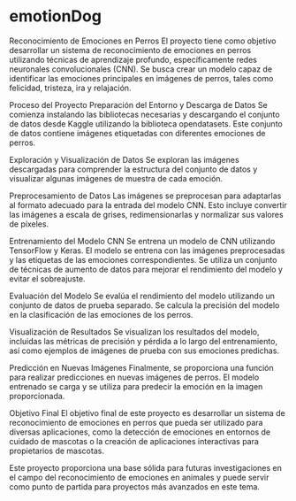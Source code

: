 # emotionDog

Reconocimiento de Emociones en Perros
El proyecto tiene como objetivo desarrollar un sistema de reconocimiento de emociones en perros utilizando técnicas de aprendizaje profundo, específicamente redes neuronales convolucionales (CNN). Se busca crear un modelo capaz de identificar las emociones principales en imágenes de perros, tales como felicidad, tristeza, ira y relajación.

Proceso del Proyecto
Preparación del Entorno y Descarga de Datos
Se comienza instalando las bibliotecas necesarias y descargando el conjunto de datos desde Kaggle utilizando la biblioteca opendatasets. Este conjunto de datos contiene imágenes etiquetadas con diferentes emociones de perros.

Exploración y Visualización de Datos
Se exploran las imágenes descargadas para comprender la estructura del conjunto de datos y visualizar algunas imágenes de muestra de cada emoción.

Preprocesamiento de Datos
Las imágenes se preprocesan para adaptarlas al formato adecuado para la entrada del modelo CNN. Esto incluye convertir las imágenes a escala de grises, redimensionarlas y normalizar sus valores de píxeles.

Entrenamiento del Modelo CNN
Se entrena un modelo de CNN utilizando TensorFlow y Keras. El modelo se entrena con las imágenes preprocesadas y las etiquetas de las emociones correspondientes. Se utiliza un conjunto de técnicas de aumento de datos para mejorar el rendimiento del modelo y evitar el sobreajuste.

Evaluación del Modelo
Se evalúa el rendimiento del modelo utilizando un conjunto de datos de prueba separado. Se calcula la precisión del modelo en la clasificación de las emociones de los perros.

Visualización de Resultados
Se visualizan los resultados del modelo, incluidas las métricas de precisión y pérdida a lo largo del entrenamiento, así como ejemplos de imágenes de prueba con sus emociones predichas.

Predicción en Nuevas Imágenes
Finalmente, se proporciona una función para realizar predicciones en nuevas imágenes de perros. El modelo entrenado se carga y se utiliza para predecir la emoción en la imagen proporcionada.

Objetivo Final
El objetivo final de este proyecto es desarrollar un sistema de reconocimiento de emociones en perros que pueda ser utilizado para diversas aplicaciones, como la detección de emociones en entornos de cuidado de mascotas o la creación de aplicaciones interactivas para propietarios de mascotas.

Este proyecto proporciona una base sólida para futuras investigaciones en el campo del reconocimiento de emociones en animales y puede servir como punto de partida para proyectos más avanzados en este tema.
